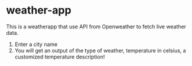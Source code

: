 # weather-app
This is a weatherapp that use API from Openweather to fetch live weather data.
1. Enter a city name
2. You will get an output of the type of weather, temperature in celsius, a customized temperature description! 
